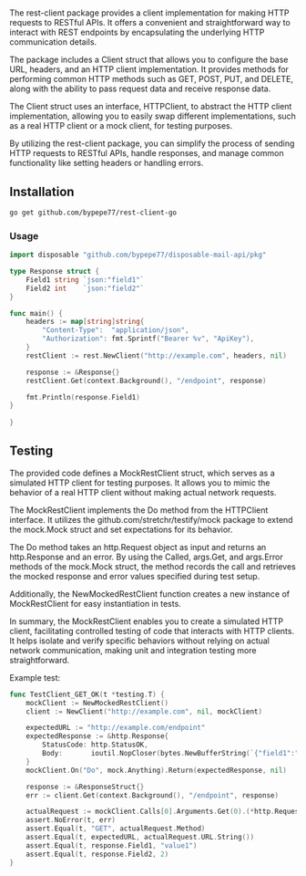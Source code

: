 <div align="center">
 <h1 The rest-client package for Go </h1>
</div>

The rest-client package provides a client implementation for making HTTP requests to RESTful APIs. It offers a convenient and straightforward way to interact with REST endpoints by encapsulating the underlying HTTP communication details.

The package includes a Client struct that allows you to configure the base URL, headers, and an HTTP client implementation. It provides methods for performing common HTTP methods such as GET, POST, PUT, and DELETE, along with the ability to pass request data and receive response data.

The Client struct uses an interface, HTTPClient, to abstract the HTTP client implementation, allowing you to easily swap different implementations, such as a real HTTP client or a mock client, for testing purposes.

By utilizing the rest-client package, you can simplify the process of sending HTTP requests to RESTful APIs, handle responses, and manage common functionality like setting headers or handling errors.


## Installation
```bash
go get github.com/bypepe77/rest-client-go
```

### Usage

```go
import disposable "github.com/bypepe77/disposable-mail-api/pkg"

type Response struct {
	Field1 string `json:"field1"`
	Field2 int    `json:"field2"`
}

func main() {
	headers := map[string]string{
		"Content-Type":  "application/json",
		"Authorization": fmt.Sprintf("Bearer %v", "ApiKey"),
	}
	restClient := rest.NewClient("http://example.com", headers, nil)

	response := &Response{}
	restClient.Get(context.Background(), "/endpoint", response)

	fmt.Println(response.Field1)
}
  
}
```

## Testing

The provided code defines a MockRestClient struct, which serves as a simulated HTTP client for testing purposes. It allows you to mimic the behavior of a real HTTP client without making actual network requests.

The MockRestClient implements the Do method from the HTTPClient interface. It utilizes the github.com/stretchr/testify/mock package to extend the mock.Mock struct and set expectations for its behavior.

The Do method takes an http.Request object as input and returns an http.Response and an error. By using the Called, args.Get, and args.Error methods of the mock.Mock struct, the method records the call and retrieves the mocked response and error values specified during test setup.

Additionally, the NewMockedRestClient function creates a new instance of MockRestClient for easy instantiation in tests.

In summary, the MockRestClient enables you to create a simulated HTTP client, facilitating controlled testing of code that interacts with HTTP clients. It helps isolate and verify specific behaviors without relying on actual network communication, making unit and integration testing more straightforward.

Example test: 

```go
func TestClient_GET_OK(t *testing.T) {
	mockClient := NewMockedRestClient()
	client := NewClient("http://example.com", nil, mockClient)

	expectedURL := "http://example.com/endpoint"
	expectedResponse := &http.Response{
		StatusCode: http.StatusOK,
		Body:       ioutil.NopCloser(bytes.NewBufferString(`{"field1":"value1","field2":2}`)),
	}
	mockClient.On("Do", mock.Anything).Return(expectedResponse, nil)

	response := &ResponseStruct{}
	err := client.Get(context.Background(), "/endpoint", response)

	actualRequest := mockClient.Calls[0].Arguments.Get(0).(*http.Request)
	assert.NoError(t, err)
	assert.Equal(t, "GET", actualRequest.Method)
	assert.Equal(t, expectedURL, actualRequest.URL.String())
	assert.Equal(t, response.Field1, "value1")
	assert.Equal(t, response.Field2, 2)
}
```
